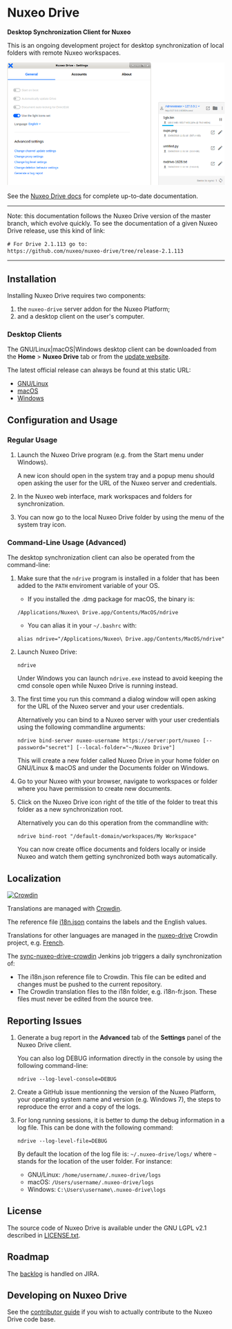 # Nuxeo Drive

**Desktop Synchronization Client for Nuxeo**

This is an ongoing development project for desktop synchronization of local folders with remote Nuxeo workspaces.

![Nuxeo Drive Settings][nuxeo-drive-settings-preview]

[nuxeo-drive-settings-preview]: https://raw.githubusercontent.com/nuxeo/nuxeo-drive/master/preview.png

See the [Nuxeo Drive docs](https://doc.nuxeo.com/client-apps/nuxeo-drive/) for complete up-to-date documentation.

---

Note: this documentation follows the Nuxeo Drive version of the master branch, which evolve quickly.
To see the documentation of a given Nuxeo Drive release, use this kind of link:

```shell
# For Drive 2.1.113 go to:
https://github.com/nuxeo/nuxeo-drive/tree/release-2.1.113
```

---

## Installation

Installing Nuxeo Drive requires two components:

1. the `nuxeo-drive` server addon for the Nuxeo Platform;
2. and a desktop client on the user's computer.

### Desktop Clients

The GNU/Linux|macOS|Windows desktop client can be downloaded from the **Home** > **Nuxeo Drive** tab or from the [update website](https://community.nuxeo.com/static/drive-updates/).

The latest official release can always be found at this static URL:

- [GNU/Linux](https://community.nuxeo.com/static/drive-updates/nuxeo-drive-x86_64.AppImage)
- [macOS](https://community.nuxeo.com/static/drive-updates/nuxeo-drive.dmg)
- [Windows](https://community.nuxeo.com/static/drive-updates/nuxeo-drive.exe)

## Configuration and Usage

### Regular Usage

1. Launch the Nuxeo Drive program (e.g. from the Start menu under Windows).

    A new icon should open in the system tray and a popup menu should open asking the user for the URL of the Nuxeo server and credentials.

2. In the Nuxeo web interface, mark workspaces and folders for synchronization.

3. You can now go to the local Nuxeo Drive folder by using the menu of the system tray icon.

### Command-Line Usage (Advanced)

The desktop synchronization client can also be operated from the command-line:

1. Make sure that the `ndrive` program is installed in a folder that has been added to the `PATH` enviroment variable of your OS.

    * If you installed the .dmg package for macOS, the binary is:

    ```shell
    /Applications/Nuxeo\ Drive.app/Contents/MacOS/ndrive
    ```

    * You can alias it in your `~/.bashrc` with:

    ```shell
    alias ndrive="/Applications/Nuxeo\ Drive.app/Contents/MacOS/ndrive"
    ```

2. Launch Nuxeo Drive:

    ```shell
    ndrive
    ```

    Under Windows you can launch `ndrive.exe` instead to avoid keeping the cmd console open while Nuxeo Drive is running instead.

3. The first time you run this command a dialog window will open asking for the URL of the Nuxeo server and your user credentials.

    Alternatively you can bind to a Nuxeo server with your user credentials using the following commandline arguments:

    ```shell
    ndrive bind-server nuxeo-username https://server:port/nuxeo [--password="secret"] [--local-folder="~/Nuxeo Drive"]
    ```

    This will create a new folder called Nuxeo Drive in your home folder on GNU/Linux & macOS and under the Documents folder on Windows.

4. Go to your Nuxeo with your browser, navigate to workspaces or folder where you have permission to create new documents.
5. Click on the Nuxeo Drive icon right of the title of the folder to treat this folder as a new synchronization root.

    Alternatively you can do this operation from the commandline with:

    ```shell
    ndrive bind-root "/default-domain/workspaces/My Workspace"
    ```

    You can now create office documents and folders locally or inside Nuxeo and watch them getting synchronized both ways automatically.

## Localization

[![Crowdin](https://d322cqt584bo4o.cloudfront.net/nuxeo-drive/localized.svg)](https://crowdin.com/project/nuxeo-drive)

Translations are managed with [Crowdin](https://crowdin.com/).

The reference file [i18n.json](https://github.com/nuxeo/nuxeo-drive/blob/master/nxdrive/data/i18n/i18n.json) contains the labels and the English values.

Translations for other languages are managed in the [nuxeo-drive](https://crowdin.com/project/nuxeo-drive) Crowdin project, e.g. [French](https://crowdin.com/translate/nuxeo-drive/40/en-fr).

The [sync-nuxeo-drive-crowdin](https://qa.nuxeo.org/jenkins/job/Private/job/Crowdin/job/sync-nuxeo-drive-crowdin/) Jenkins job triggers a daily synchronization of:

* The i18n.json reference file to Crowdin. This file can be edited and changes must be pushed to the current repository.
* The Crowdin translation files to the i18n folder, e.g. i18n-fr.json. These files must never be edited from the source tree.

## Reporting Issues

1. Generate a bug report in the **Advanced** tab of the **Settings** panel of the Nuxeo Drive client.

    You can also log DEBUG information directly in the console by using the following command-line:

    ```shell
    ndrive --log-level-console=DEBUG
    ```

2. Create a GitHub issue mentionning the version of the Nuxeo Platform, your operating system name and version (e.g. Windows 7), the steps to reproduce the error and a copy of the logs.

3. For long running sessions, it is better to dump the debug information in a log file. This can be done with the following command:

    ```shell
    ndrive --log-level-file=DEBUG
    ```

    By default the location of the log file is: `~/.nuxeo-drive/logs/` where `~` stands for the location of the user folder. For instance:

    * GNU/Linux: `/home/username/.nuxeo-drive/logs`
    * macOS: `/Users/username/.nuxeo-drive/logs`
    * Windows: `C:\Users\username\.nuxeo-drive\logs`

## License

The source code of Nuxeo Drive is available under the GNU LGPL v2.1 described in [LICENSE.txt](LICENSE.txt).

## Roadmap

The [backlog](https://jira.nuxeo.com/issues/?jql=(project%20%3D%20%22Nuxeo%20Drive%20%22%20OR%20project%20%3D%20%22Nuxeo%20Python%20Client%22%20%20OR%20component%20%3D%20%22Nuxeo%20Drive%22%20OR%20project%20%3D%20NXDOC%20AND%20Tags%20%3D%20nxdrive)%20AND%20resolution%20%3D%20Unresolved%20ORDER%20BY%20%22Backlog%20priority%22%20%20ASC) is handled on JIRA.

## Developing on Nuxeo Drive

See the [contributor guide](DEVELOPERS.md) if you wish to actually contribute to the Nuxeo Drive code base.
